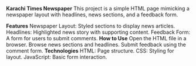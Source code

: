 **Karachi Times Newspaper**
This project is a simple HTML page mimicking a newspaper layout with headlines, news sections, and a feedback form.

**Features**
Newspaper Layout: Styled sections to display news articles.
Headlines: Highlighted news story with supporting content.
Feedback Form: A form for users to submit comments.
**How to Use**
Open the HTML file in a browser.
Browse news sections and headlines.
Submit feedback using the comment form.
**Technologies**
HTML: Page structure.
CSS: Styling for layout.
JavaScript: Basic form interaction.
